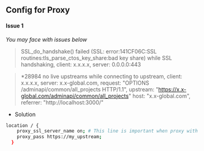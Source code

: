 
## Config for Proxy

#### Issue 1
*You may face with issues below*
> SSL_do_handshake() failed (SSL: error:141CF06C:SSL routines:tls_parse_ctos_key_share:bad key share) while SSL handshaking, client: x.x.x.x, server: 0.0.0.0:443

> *28984 no live upstreams while connecting to upstream, client: x.x.x.x, server: x.x-global.com, request: "OPTIONS /adminapi/common/all_projects HTTP/1.1", upstream: "https://x.x-global.com/adminapi/common/all_projects" host: "x.x-global.com", referrer: "http://localhost:3000/"

- Solution

```bash
location / {
    proxy_ssl_server_name on; # This line is important when proxy with https
    proxy_pass https://my_upstream;
  }
```
